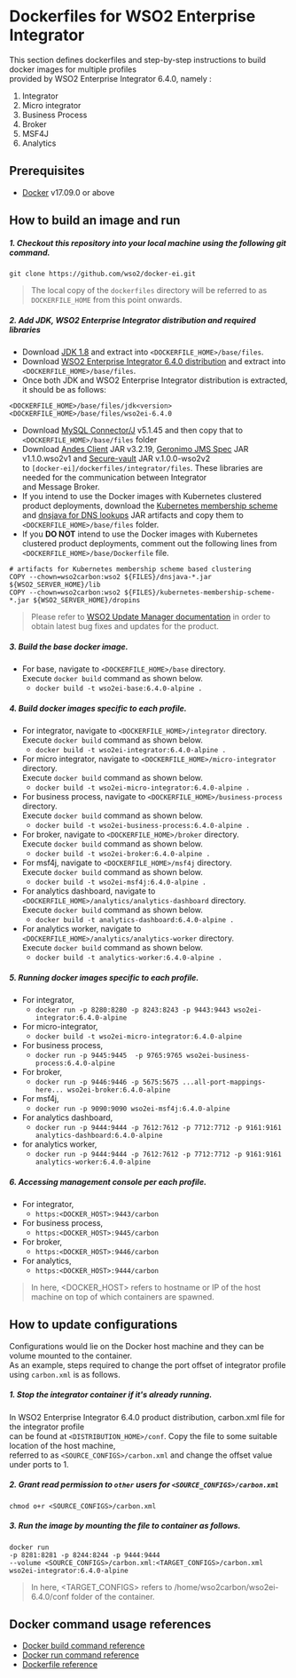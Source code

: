 # Dockerfiles for WSO2 Enterprise Integrator #
This section defines dockerfiles and step-by-step instructions to build docker images for multiple profiles <br>
provided by WSO2 Enterprise Integrator 6.4.0, namely : <br>
1. Integrator
2. Micro integrator
3. Business Process
4. Broker
5. MSF4J
6. Analytics

## Prerequisites
* [Docker](https://www.docker.com/get-docker) v17.09.0 or above

## How to build an image and run
##### 1. Checkout this repository into your local machine using the following git command.
```
git clone https://github.com/wso2/docker-ei.git
```

>The local copy of the `dockerfiles` directory will be referred to as `DOCKERFILE_HOME` from this point onwards.

##### 2. Add JDK, WSO2 Enterprise Integrator distribution and required libraries
- Download [JDK 1.8](http://www.oracle.com/technetwork/java/javase/downloads/jdk8-downloads-2133151.html) and
extract into `<DOCKERFILE_HOME>/base/files`.
- Download [WSO2 Enterprise Integrator 6.4.0 distribution](https://wso2.com/integration) and 
extract into `<DOCKERFILE_HOME>/base/files`.
- Once both JDK and WSO2 Enterprise Integrator distribution is extracted, it should be as follows:
```
<DOCKERFILE_HOME>/base/files/jdk<version>
<DOCKERFILE_HOME>/base/files/wso2ei-6.4.0
```
- Download [MySQL Connector/J](https://dev.mysql.com/downloads/connector/j/) v5.1.45 and then copy that to `<DOCKERFILE_HOME>/base/files` folder
- Download [Andes Client](http://maven.wso2.org/nexus/content/groups/wso2-public/org/wso2/andes/wso2/andes-client/3.2.45/) JAR v3.2.19,
[Geronimo JMS Spec](http://maven.wso2.org/nexus/content/groups/wso2-public/org/apache/geronimo/specs/wso2/geronimo-jms_1.1_spec/1.1.0.wso2v1/) JAR v1.1.0.wso2v1 and
[Secure-vault](http://maven.wso2.org/nexus/content/groups/wso2-public/org/wso2/securevault/org.wso2.securevault/1.0.0-wso2v2/) JAR v.1.0.0-wso2v2 <br> to 
`[docker-ei]/dockerfiles/integrator/files`. These libraries are needed for the communication between Integrator <br> and Message Broker.
- If you intend to use the Docker images with Kubernetes clustered product deployments, download the
[Kubernetes membership scheme](http://central.maven.org/maven2/org/wso2/carbon/kubernetes/artifacts/kubernetes-membership-scheme/1.0.5/kubernetes-membership-scheme-1.0.5.jar)
and [dnsjava for DNS lookups](http://central.maven.org/maven2/dnsjava/dnsjava/2.1.8/dnsjava-2.1.8.jar) JAR artifacts and copy them to
`<DOCKERFILE_HOME>/base/files` folder.
- If you **DO NOT** intend to use the Docker images with Kubernetes clustered product deployments, comment out
the following lines from `<DOCKERFILE_HOME>/base/Dockerfile` file.
```
# artifacts for Kubernetes membership scheme based clustering
COPY --chown=wso2carbon:wso2 ${FILES}/dnsjava-*.jar ${WSO2_SERVER_HOME}/lib
COPY --chown=wso2carbon:wso2 ${FILES}/kubernetes-membership-scheme-*.jar ${WSO2_SERVER_HOME}/dropins
```
>Please refer to [WSO2 Update Manager documentation](https://docs.wso2.com/display/ADMIN44x/Updating+WSO2+Products)
in order to obtain latest bug fixes and updates for the product.

##### 3. Build the base docker image.
- For base, navigate to `<DOCKERFILE_HOME>/base` directory. <br>
  Execute `docker build` command as shown below.
    + `docker build -t wso2ei-base:6.4.0-alpine .`
        
##### 4. Build docker images specific to each profile.
- For integrator, navigate to `<DOCKERFILE_HOME>/integrator` directory. <br>
  Execute `docker build` command as shown below. 
    + `docker build -t wso2ei-integrator:6.4.0-alpine .`
- For micro integrator, navigate to `<DOCKERFILE_HOME>/micro-integrator` directory. <br>
  Execute `docker build` command as shown below. 
    + `docker build -t wso2ei-micro-integrator:6.4.0-alpine .`        
- For business process, navigate to `<DOCKERFILE_HOME>/business-process` directory. <br>
  Execute `docker build` command as shown below. 
    + `docker build -t wso2ei-business-process:6.4.0-alpine .`
- For broker, navigate to `<DOCKERFILE_HOME>/broker` directory. <br>
  Execute `docker build` command as shown below. 
    + `docker build -t wso2ei-broker:6.4.0-alpine .`
- For msf4j, navigate to `<DOCKERFILE_HOME>/msf4j` directory. <br>
  Execute `docker build` command as shown below. 
    + `docker build -t wso2ei-msf4j:6.4.0-alpine .`
- For analytics dashboard, navigate to `<DOCKERFILE_HOME>/analytics/analytics-dashboard` directory. <br>
  Execute `docker build` command as shown below. 
    + `docker build -t analytics-dashboard:6.4.0-alpine .`
- For analytics worker, navigate to `<DOCKERFILE_HOME>/analytics/analytics-worker` directory. <br>
   Execute `docker build` command as shown below. 
     + `docker build -t analytics-worker:6.4.0-alpine .`
    
##### 5. Running docker images specific to each profile.
- For integrator,
    + `docker run -p 8280:8280 -p 8243:8243 -p 9443:9443 wso2ei-integrator:6.4.0-alpine`
- For micro-integrator,
    + `docker build -t wso2ei-micro-integrator:6.4.0-alpine`
- For business process,
    + `docker run -p 9445:9445  -p 9765:9765 wso2ei-business-process:6.4.0-alpine`  
- For broker,
    + `docker run -p 9446:9446 -p 5675:5675 ...all-port-mappings-here... wso2ei-broker:6.4.0-alpine` 
- For msf4j,
    + `docker run -p 9090:9090 wso2ei-msf4j:6.4.0-alpine`
- For analytics dashboard,
    + `docker run -p 9444:9444 -p 7612:7612 -p 7712:7712 -p 9161:9161 analytics-dashboard:6.4.0-alpine`
- for analytics worker,
    + `docker run -p 9444:9444 -p 7612:7612 -p 7712:7712 -p 9161:9161 analytics-worker:6.4.0-alpine`

##### 6. Accessing management console per each profile.
- For integrator,
    + `https:<DOCKER_HOST>:9443/carbon`
- For business process,
    + `https:<DOCKER_HOST>:9445/carbon`
- For broker,
    + `https:<DOCKER_HOST>:9446/carbon`
- For analytics,
    + `https:<DOCKER_HOST>:9444/carbon`
    
>In here, <DOCKER_HOST> refers to hostname or IP of the host machine on top of which containers are spawned.


## How to update configurations
Configurations would lie on the Docker host machine and they can be volume mounted to the container. <br>
As an example, steps required to change the port offset of integrator profile using `carbon.xml` is as follows.

##### 1. Stop the integrator container if it's already running.
In WSO2 Enterprise Integrator 6.4.0 product distribution, carbon.xml file for the integrator profile <br>
can be found at `<DISTRIBUTION_HOME>/conf`. Copy the file to some suitable location of the host machine, <br>
referred to as `<SOURCE_CONFIGS>/carbon.xml` and change the offset value under ports to 1.

##### 2. Grant read permission to `other` users for `<SOURCE_CONFIGS>/carbon.xml`
```
chmod o+r <SOURCE_CONFIGS>/carbon.xml
```

##### 3. Run the image by mounting the file to container as follows.
```
docker run 
-p 8281:8281 -p 8244:8244 -p 9444:9444
--volume <SOURCE_CONFIGS>/carbon.xml:<TARGET_CONFIGS>/carbon.xml
wso2ei-integrator:6.4.0-alpine
```

>In here, <TARGET_CONFIGS> refers to /home/wso2carbon/wso2ei-6.4.0/conf folder of the container.


## Docker command usage references

* [Docker build command reference](https://docs.docker.com/engine/reference/commandline/build/)
* [Docker run command reference](https://docs.docker.com/engine/reference/run/)
* [Dockerfile reference](https://docs.docker.com/engine/reference/builder/)
